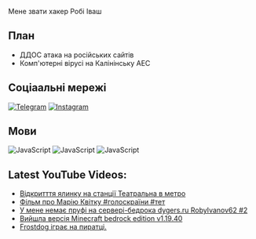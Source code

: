 Мене звати хакер Робі Іваш
## План
- ДДОС атака на російських сайтів
- Комп'ютерні вірусі на Калінінську АЕС
## Соціаальні мережі
[![Telegram](https://img.shields.io/badge/-Telegram-090909?style=for-the-badge&logo=telegram&logoColor=27A0D9)](https://t.me/+G6oaMxVGu5dlOWZi)
[![Instagram](https://img.shields.io/badge/-Instagram-090909?style=for-the-badge&logo=instagram&logoColor=B4068E)](https://www.instagram.com/bakum430)
## Мови
![JavaScript](https://img.shields.io/badge/-JavaScript-090909?style=for-the-badge&logo=JavaScript&logoColor=E9D54D)
![JavaScript](https://img.shields.io/badge/-Java-090909?style=for-the-badge&logo=Java&logoColor=E9D54D)
![JavaScript](https://img.shields.io/badge/-Python-090909?style=for-the-badge&logo=Python&logoColor=E9D54D)
## Latest YouTube Videos:
<!-- YOUTUBE:START -->
- [Відкритття ялинку на станції Театральна в метро](https://www.youtube.com/watch?v=hNLMkDIPXHo)
- [Фільм про Марію Квітку #голоскраїни #тет](https://www.youtube.com/watch?v=RRGc56YIlsg)
- [У мене немає пруфі на сервері-бедрока dygers.ru RobyIvanov62 #2](https://www.youtube.com/watch?v=BQzLsoV7HcI)
- [Вийшла версія Minecraft bedrock edition v1.19.40](https://www.youtube.com/watch?v=_dDA61-HZZk)
- [Frostdog іграє на пиратці.](https://www.youtube.com/watch?v=QsC1YooXjgk)
<!-- YOUTUBE:END -->
